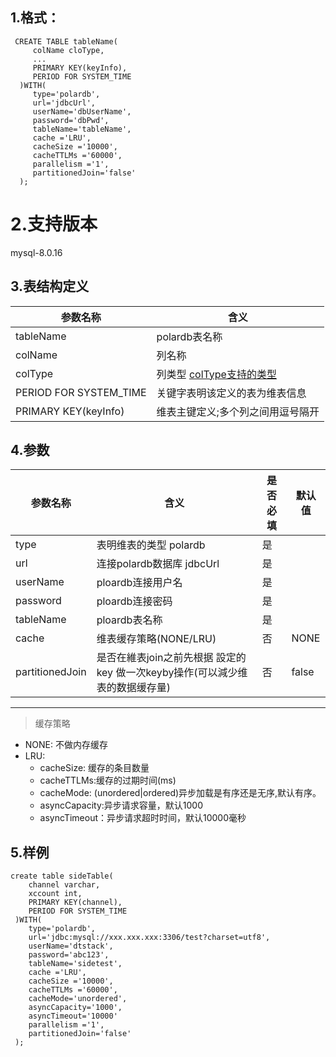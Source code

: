 ## 1.格式：
```
 CREATE TABLE tableName(
     colName cloType,
     ...
     PRIMARY KEY(keyInfo),
     PERIOD FOR SYSTEM_TIME
  )WITH(
     type='polardb',
     url='jdbcUrl',
     userName='dbUserName',
     password='dbPwd',
     tableName='tableName',
     cache ='LRU',
     cacheSize ='10000',
     cacheTTLMs ='60000',
     parallelism ='1',
     partitionedJoin='false'
  );
```

# 2.支持版本
 mysql-8.0.16
 
## 3.表结构定义
  
 |参数名称|含义|
 |----|---|
 | tableName | polardb表名称|
 | colName | 列名称|
 | colType | 列类型 [colType支持的类型](docs/colType.md)|
 | PERIOD FOR SYSTEM_TIME | 关键字表明该定义的表为维表信息|
 | PRIMARY KEY(keyInfo) | 维表主键定义;多个列之间用逗号隔开|
 
## 4.参数

  |参数名称|含义|是否必填|默认值|
  |----|---|---|----|
  | type | 表明维表的类型 polardb |是||
  | url | 连接polardb数据库 jdbcUrl |是||
  | userName | ploardb连接用户名 |是||
  | password | ploardb连接密码|是||
  | tableName | ploardb表名称|是||
  | cache | 维表缓存策略(NONE/LRU)|否|NONE|
  | partitionedJoin | 是否在維表join之前先根据 設定的key 做一次keyby操作(可以減少维表的数据缓存量)|否|false|
  
  ----------
  > 缓存策略
  * NONE: 不做内存缓存
  * LRU:
    * cacheSize: 缓存的条目数量
    * cacheTTLMs:缓存的过期时间(ms)
    * cacheMode: (unordered|ordered)异步加载是有序还是无序,默认有序。
    * asyncCapacity:异步请求容量，默认1000
    * asyncTimeout：异步请求超时时间，默认10000毫秒

## 5.样例
```
create table sideTable(
    channel varchar,
    xccount int,
    PRIMARY KEY(channel),
    PERIOD FOR SYSTEM_TIME
 )WITH(
    type='polardb',
    url='jdbc:mysql://xxx.xxx.xxx:3306/test?charset=utf8',
    userName='dtstack',
    password='abc123',
    tableName='sidetest',
    cache ='LRU',
    cacheSize ='10000',
    cacheTTLMs ='60000',
    cacheMode='unordered',
    asyncCapacity='1000',
    asyncTimeout='10000'
    parallelism ='1',
    partitionedJoin='false'
 );
 ```